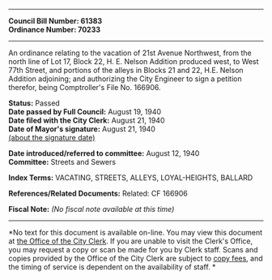 * * * * *  
  
**Council Bill Number: [](#h0)[](#h2)61383**   
**Ordinance Number: 70233**  
  
* * * * *  
  
An ordinance relating to the vacation of 21st Avenue Northwest, from the north line of Lot 17, Block 22, H. E. Nelson Addition produced west, to West 77th Street, and portions of the alleys in Blocks 21 and 22, H.E. Nelson Addition adjoining; and authorizing the City Engineer to sign a petition therefor, being Comptroller's File No. 166906.  
  
**Status:** Passed   
**Date passed by Full Council:** August 19, 1940   
**Date filed with the City Clerk:** August 21, 1940   
**Date of Mayor's signature:** August 21, 1940   
[(about the signature date)](/~public/approvaldate.htm)   
  
  
**Date introduced/referred to committee:** August 12, 1940   
**Committee:** Streets and Sewers   
  
**Index Terms:** VACATING, STREETS, ALLEYS, LOYAL-HEIGHTS, BALLARD  
  
**References/Related Documents:** Related: CF 166906  
  
**Fiscal Note:** *(No fiscal note available at this time)*  
  
* * * * *  
  
*No text for this document is available on-line. You may view this document at [the Office of the City Clerk](http://www.seattle.gov/leg/clerk/contactUs.htm). If you are unable to visit the Clerk's Office, you may request a copy or scan be made for you by Clerk staff. Scans and copies provided by the Office of the City Clerk are subject to [copy fees](http://clerk.seattle.gov/~public/clerkfees.htm), and the timing of service is dependent on the availability of staff. *  
  
  
